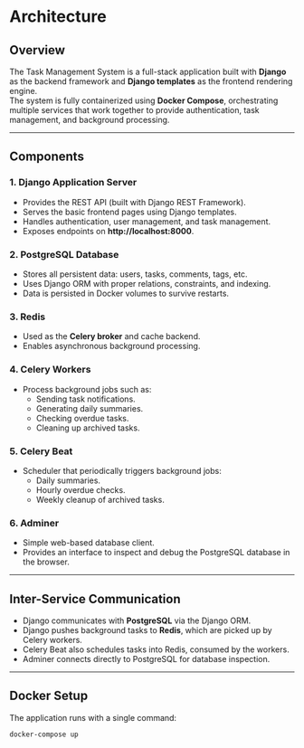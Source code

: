 # Architecture

## Overview
The Task Management System is a full-stack application built with **Django** as the backend framework and **Django templates** as the frontend rendering engine.  
The system is fully containerized using **Docker Compose**, orchestrating multiple services that work together to provide authentication, task management, and background processing.

---

## Components

### 1. Django Application Server
- Provides the REST API (built with Django REST Framework).
- Serves the basic frontend pages using Django templates.
- Handles authentication, user management, and task management.
- Exposes endpoints on **http://localhost:8000**.

### 2. PostgreSQL Database
- Stores all persistent data: users, tasks, comments, tags, etc.
- Uses Django ORM with proper relations, constraints, and indexing.
- Data is persisted in Docker volumes to survive restarts.

### 3. Redis
- Used as the **Celery broker** and cache backend.
- Enables asynchronous background processing.

### 4. Celery Workers
- Process background jobs such as:
  - Sending task notifications.
  - Generating daily summaries. 
  - Checking overdue tasks. 
  - Cleaning up archived tasks. 


### 5. Celery Beat
- Scheduler that periodically triggers background jobs:
  - Daily summaries. 
  - Hourly overdue checks. 
  - Weekly cleanup of archived tasks. 

### 6. Adminer
- Simple web-based database client.
- Provides an interface to inspect and debug the PostgreSQL database in the browser.

---

## Inter-Service Communication
- Django communicates with **PostgreSQL** via the Django ORM.  
- Django pushes background tasks to **Redis**, which are picked up by Celery workers.  
- Celery Beat also schedules tasks into Redis, consumed by the workers.  
- Adminer connects directly to PostgreSQL for database inspection.

---

## Docker Setup
The application runs with a single command:

```bash
docker-compose up
```
